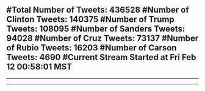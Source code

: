 #Total Number of Tweets: 436528 
#Number of Clinton Tweets: 140375
#Number of Trump Tweets: 108095
#Number of Sanders Tweets: 94028
#Number of Cruz Tweets: 73137
#Number of Rubio Tweets: 16203
#Number of Carson Tweets: 4690
#Current Stream Started at Fri Feb 12 00:58:01 MST
---
---
---
